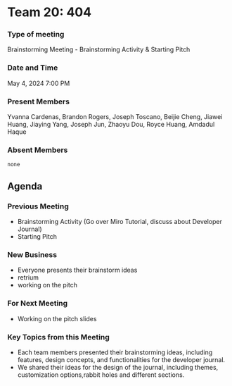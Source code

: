 # Team 20: 404
### Type of meeting
  Brainstorming Meeting - Brainstorming Activity & Starting Pitch
### Date and Time
  May 4, 2024 7:00 PM
### Present Members
  Yvanna Cardenas, Brandon Rogers, Joseph Toscano, Beijie Cheng, 
  Jiawei Huang, Jiaying Yang, Joseph Jun, Zhaoyu Dou, Royce Huang,  Amdadul Haque
### Absent Members
    none
## Agenda

### Previous Meeting
  - Brainstorming Activity (Go over Miro Tutorial, discuss about Developer Journal)
  - Starting Pitch
### New Business
- Everyone presents their brainstorm ideas 
- retrium
- working on the pitch


### For Next Meeting
 - Working on the pitch slides
### Key Topics from this Meeting  
  - Each team members presented their brainstorming ideas, including features, design concepts, and functionalities for the developer journal.
  - We shared their ideas for the design of the journal, including themes, customization options,rabbit holes and different sections.